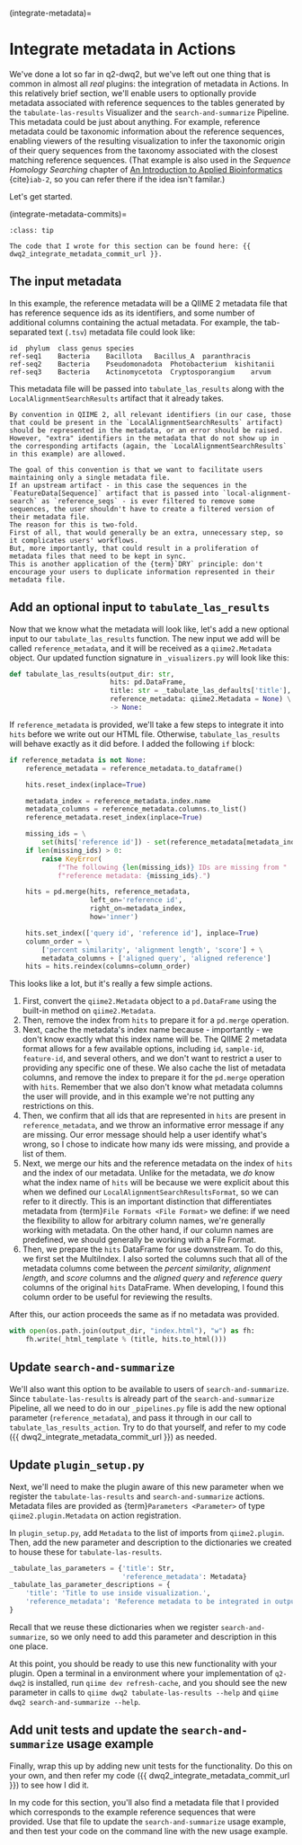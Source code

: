 (integrate-metadata)=
# Integrate metadata in Actions

We've done a lot so far in q2-dwq2, but we've left out one thing that is common in almost all *real* plugins: the integration of metadata in Actions.
In this relatively brief section, we'll enable users to optionally provide metadata associated with reference sequences to the tables generated by the `tabulate-las-results` Visualizer and the `search-and-summarize` Pipeline.
This metadata could be just about anything.
For example, reference metadata could be taxonomic information about the reference sequences, enabling viewers of the resulting visualization to infer the taxonomic origin of their query sequences from the taxonomy associated with the closest matching reference sequences.
(That example is also used in the *Sequence Homology Searching* chapter of [An Introduction to Applied Bioinformatics](https://readIAB.org) {cite}`iab-2`, so you can refer there if the idea isn't familar.)

Let's get started.

(integrate-metadata-commits)=
```{admonition} tl;dr
:class: tip

The code that I wrote for this section can be found here: {{ dwq2_integrate_metadata_commit_url }}.
```

## The input metadata

In this example, the reference metadata will be a QIIME 2 metadata file that has reference sequence ids as its identifiers, and some number of additional columns containing the actual metadata.
For example, the tab-separated text (`.tsv`) metadata file could look like:

```text
id	phylum	class genus	species
ref-seq1	Bacteria	Bacillota	Bacillus_A	paranthracis
ref-seq2	Bacteria	Pseudomonadota	Photobacterium	kishitanii
ref-seq3	Bacteria	Actinomycetota	Cryptosporangium	arvum
```

This metadata file will be passed into `tabulate_las_results` along with the `LocalAlignmentSearchResults` artifact that it already takes.

```{note}
By convention in QIIME 2, all relevant identifiers (in our case, those that could be present in the `LocalAlignmentSearchResults` artifact) should be represented in the metadata, or an error should be raised.
However, "extra" identifiers in the metadata that do not show up in the corresponding artifacts (again, the `LocalAlignmentSearchResults` in this example) are allowed.

The goal of this convention is that we want to facilitate users maintaining only a single metadata file.
If an upstream artifact - in this case the sequences in the `FeatureData[Sequence]` artifact that is passed into `local-alignment-search` as `reference_seqs` - is ever filtered to remove some sequences, the user shouldn't have to create a filtered version of their metadata file.
The reason for this is two-fold.
First of all, that would generally be an extra, unnecessary step, so it complicates users' workflows.
But, more importantly, that could result in a proliferation of metadata files that need to be kept in sync.
This is another application of the {term}`DRY` principle: don't encourage your users to duplicate information represented in their metadata file.
```

## Add an optional input to `tabulate_las_results`

Now that we know what the metadata will look like, let's add a new optional input to our `tabulate_las_results` function.
The new input we add will be called `reference_metadata`, and it will be received as a `qiime2.Metadata` object.
Our updated function signature in `_visualizers.py` will look like this:

```python
def tabulate_las_results(output_dir: str,
                         hits: pd.DataFrame,
                         title: str = _tabulate_las_defaults['title'],
                         reference_metadata: qiime2.Metadata = None) \
                         -> None:
```

If `reference_metadata` is provided, we'll take a few steps to integrate it into `hits` before we write out our HTML file.
Otherwise, `tabulate_las_results` will behave exactly as it did before.
I added the following `if` block:

```python
if reference_metadata is not None:
    reference_metadata = reference_metadata.to_dataframe()

    hits.reset_index(inplace=True)

    metadata_index = reference_metadata.index.name
    metadata_columns = reference_metadata.columns.to_list()
    reference_metadata.reset_index(inplace=True)

    missing_ids = \
        set(hits['reference id']) - set(reference_metadata[metadata_index])
    if len(missing_ids) > 0:
        raise KeyError(
            f"The following {len(missing_ids)} IDs are missing from "
            f"reference metadata: {missing_ids}.")

    hits = pd.merge(hits, reference_metadata,
                    left_on='reference id',
                    right_on=metadata_index,
                    how='inner')

    hits.set_index(['query id', 'reference id'], inplace=True)
    column_order = \
        ['percent similarity', 'alignment length', 'score'] + \
        metadata_columns + ['aligned query', 'aligned reference']
    hits = hits.reindex(columns=column_order)
```

This looks like a lot, but it's really a few simple actions.

1. First, convert the `qiime2.Metadata` object to a `pd.DataFrame` using the built-in method on `qiime2.Metadata`.
1. Then, remove the index from `hits` to prepare it for a `pd.merge` operation.
1. Next, cache the metadata's index name because - importantly - we don't know exactly what this index name will be.
   The QIIME 2 metadata format allows for a few available options, including `id`, `sample-id`, `feature-id`, and several others, and we don't want to restrict a user to providing any specific one of these.
   We also cache the list of metadata columns, and remove the index to prepare it for the `pd.merge` operation with `hits`.
   Remember that we also don't know what metadata columns the user will provide, and in this example we're not putting any restrictions on this.
1. Then, we confirm that all ids that are represented in `hits` are present in `reference_metadata`, and we throw an informative error message if any are missing.
   Our error message should help a user identify what's wrong, so I chose to indicate how many ids were missing, and provide a list of them.
1. Next, we merge our hits and the reference metadata on the index of `hits` and the index of our metadata.
   Unlike for the metadata, we *do* know what the index name of `hits` will be because we were explicit about this when we defined our `LocalAlignmentSearchResultsFormat`, so we can refer to it directly.
   This is an important distinction that differentiates metadata from {term}`File Formats <File Format>` we define: if we need the flexibility to allow for arbitrary column names, we're generally working with metadata. On the other hand, if our column names are predefined, we should generally be working with a File Format.
1. Then, we prepare the `hits` DataFrame for use downstream.
   To do this, we first set the MultiIndex.
   I also sorted the columns such that all of the metadata columns come between the *percent similarity*, *alignment length*, and *score* columns and the *aligned query* and *reference query* columns of the original `hits` DataFrame.
   When developing, I found this column order to be useful for reviewing the results.

After this, our action proceeds the same as if no metadata was provided.

```python
with open(os.path.join(output_dir, "index.html"), "w") as fh:
    fh.write(_html_template % (title, hits.to_html()))
```

## Update `search-and-summarize`

We'll also want this option to be available to users of `search-and-summarize`.
Since `tabulate-las-results` is already part of the `search-and-summarize` Pipeline, all we need to do in our `_pipelines.py` file is add the new optional parameter (`reference_metadata`), and pass it through in our call to `tabulate_las_results_action`.
Try to do that yourself, and refer to my code ({{ dwq2_integrate_metadata_commit_url }}) as needed.

## Update `plugin_setup.py`

Next, we'll need to make the plugin aware of this new parameter when we register the `tabulate-las-results` and `search-and-summarize` actions.
Metadata files are provided as {term}`Parameters <Parameter>` of type `qiime2.plugin.Metadata` on action registration.

In `plugin_setup.py`, add `Metadata` to the list of imports from `qiime2.plugin`.
Then, add the new parameter and description to the dictionaries we created to house these for `tabulate-las-results`.

```python
_tabulate_las_parameters = {'title': Str,
                            'reference_metadata': Metadata}
_tabulate_las_parameter_descriptions = {
    'title': 'Title to use inside visualization.',
    'reference_metadata': 'Reference metadata to be integrated in output.'
}
```

Recall that we reuse these dictionaries when we register `search-and-summarize`, so we only need to add this parameter and description in this one place.

At this point, you should be ready to use this new functionality with your plugin.
Open a terminal in a environment where your implementation of `q2-dwq2` is installed, run `qiime dev refresh-cache`, and you should see the new parameter in calls to `qiime dwq2 tabulate-las-results --help` and `qiime dwq2 search-and-summarize --help`.

## Add unit tests and update the `search-and-summarize` usage example

Finally, wrap this up by adding new unit tests for the functionality.
Do this on your own, and then refer my code ({{ dwq2_integrate_metadata_commit_url }}) to see how I did it.

In my code for this section, you'll also find a metadata file that I provided which corresponds to the example reference sequences that were provided.
Use that file to update the `search-and-summarize` usage example, and then test your code on the command line with the new usage example.


